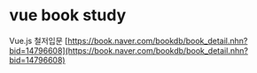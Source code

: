 # vue book study

Vue.js 철저입문
[https://book.naver.com/bookdb/book_detail.nhn?bid=14796608](https://book.naver.com/bookdb/book_detail.nhn?bid=14796608)
